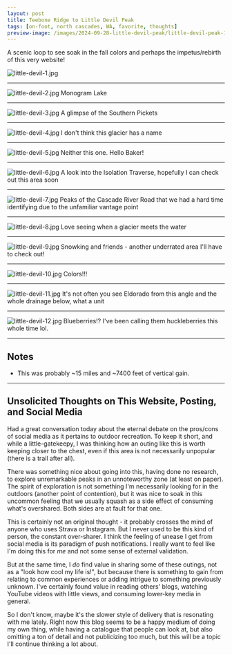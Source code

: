 ```yaml
---
layout: post
title: Teebone Ridge to Little Devil Peak
tags: [on-foot, north cascades, WA, favorite, thoughts]
preview-image: /images/2024-09-28-little-devil-peak/little-devil-peak-10.jpg
---
```


A scenic loop to see soak in the fall colors and perhaps the impetus/rebirth of this very website!

<!--more-->

![little-devil-1.jpg](/images/2024-09-28-little-devil-peak/little-devil-peak-1.jpg)

---

![little-devil-2.jpg](/images/2024-09-28-little-devil-peak/little-devil-peak-2.jpg)
Monogram Lake

---

![little-devil-3.jpg](/images/2024-09-28-little-devil-peak/little-devil-peak-3.jpg)
A glimpse of the Southern Pickets

---

![little-devil-4.jpg](/images/2024-09-28-little-devil-peak/little-devil-peak-4.jpg)
I don't think this glacier has a name

---

![little-devil-5.jpg](/images/2024-09-28-little-devil-peak/little-devil-peak-5.jpg)
Neither this one. Hello Baker!

---

![little-devil-6.jpg](/images/2024-09-28-little-devil-peak/little-devil-peak-6.jpg)
A look into the Isolation Traverse, hopefully I can check out this area soon

---

![little-devil-7.jpg](/images/2024-09-28-little-devil-peak/little-devil-peak-7.jpg)
Peaks of the Cascade River Road that we had a hard time identifying due to the unfamiliar vantage point

---

![little-devil-8.jpg](/images/2024-09-28-little-devil-peak/little-devil-peak-8.jpg)
Love seeing when a glacier meets the water

---

![little-devil-9.jpg](/images/2024-09-28-little-devil-peak/little-devil-peak-9.jpg)
Snowking and friends - another underrated area I'll have to check out!

---

![little-devil-10.jpg](/images/2024-09-28-little-devil-peak/little-devil-peak-10.jpg)
Colors!!!

---

![little-devil-11.jpg](/images/2024-09-28-little-devil-peak/little-devil-peak-11.jpg)
It's not often you see Eldorado from this angle and the whole drainage below, what a unit

---

![little-devil-12.jpg](/images/2024-09-28-little-devil-peak/little-devil-peak-12.jpg)
Blueberries!? I've been calling them huckleberries this whole time lol.

---

## Notes
* This was probably ~15 miles and ~7400 feet of vertical gain.

---

## Unsolicited Thoughts on This Website, Posting, and Social Media
Had a great conversation today about the eternal debate on the pros/cons of social media as it pertains to outdoor recreation.
To keep it short, and while a little-gatekeepy, I was thinking how an outing like this is worth keeping closer to the chest, even if this area is not necessarily unpopular (there is a trail after all).

There was something nice about going into this, having done no research, to explore unremarkable peaks in an unnoteworthy zone (at least on paper).
The spirit of exploration is not something I'm necessarily looking for in the outdoors (another point of contention), but it was nice to soak in this uncommon feeling that we usually squash as a side effect of consuming what's overshared.
Both sides are at fault for that one.

This is certainly not an original thought - it probably crosses the mind of anyone who uses Strava or Instagram.
But I never used to be this kind of person, the constant over-sharer.
I think the feeling of unease I get from social media is its paradigm of push notifications.
I really want to feel like I'm doing this for _me_ and not some sense of external validation.

But at the same time, I _do_ find value in sharing some of these outings, not as a "look how cool my life is!", but because there is something to gain from relating to common experiences or adding intrigue to something previously unknown.
I've certainly found value in reading others' blogs, watching YouTube videos with little views, and consuming lower-key media in general.

So I don't know, maybe it's the slower style of delivery that is resonating with me lately.
Right now this blog seems to be a happy medium of doing my own thing, while having a catalogue that people can look at, but also omitting a ton of detail and not publicizing too much, but this will be a topic I'll continue thinking a lot about.
